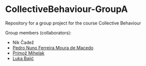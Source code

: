 # CollectiveBehaviour-GroupA
Repository for a group project for the course Collective Behaviour


Group members (collaborators):
- Nik Čadež
- [Pedro Nuno Ferreira Moura de Macedo](https://github.com/pedronunomacedo)
- [Primož Mihelak](https://github.com/PMihelak)
- [Luka Bajić](https://github.com/bajicluka01)
